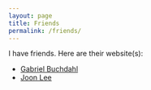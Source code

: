 ```yaml
---
layout: page
title: Friends
permalink: /friends/
---
```


I have friends. Here are their website(s):
- [Gabriel Buchdahl][gabe]
- [Joon Lee][joon]

[gabe]: https://buchdahl.com/
[joon]: https://joonhyuklee.github.io
